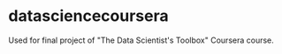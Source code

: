 datasciencecoursera
===================

Used for final project of "The Data Scientist's Toolbox" Coursera course.

